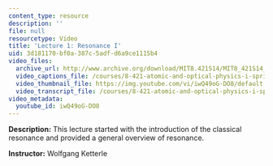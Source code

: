 ```yaml
---
content_type: resource
description: ''
file: null
resourcetype: Video
title: 'Lecture 1: Resonance I'
uid: 3d181170-bf0a-387c-5adf-d6a9ce1115b4
video_files:
  archive_url: http://www.archive.org/download/MIT8.421S14/MIT8_421S14_lec01_300k.mp4
  video_captions_file: /courses/8-421-atomic-and-optical-physics-i-spring-2014/22ad5fd1a2365c6ca77df57156fc2d17_iwQ49oG-DO8.vtt
  video_thumbnail_file: https://img.youtube.com/vi/iwQ49oG-DO8/default.jpg
  video_transcript_file: /courses/8-421-atomic-and-optical-physics-i-spring-2014/d77923db1302e86d8cbca8a2967be035_iwQ49oG-DO8.pdf
video_metadata:
  youtube_id: iwQ49oG-DO8
---
```


**Description:** This lecture started with the introduction of the classical resonance and provided a general overview of resonance.

**Instructor:** Wolfgang Ketterle